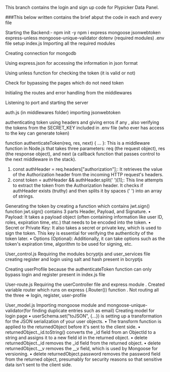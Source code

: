 This branch contains the login and sign up code for Plypicker Data Panel.

###This below written contains the brief abput the code in each and every file


Starting the Backend:-
npm init -y
npm i express mongoose jsonwebtoken express-unless mongoose-unique-validator dotenv
(required modules)
.env file setup 
index.js
Importing all the required modules
 

Creating connection for mongodb
 
Using express.json for accessing the information in json format
  

Using unless function for checking the token (it is valid or not)
 
Check for bypassing the pages which do not need token
 
Initialing the routes and error handling from the middlewares
 
Listening to port and starting the server
 

auth.js (in middlewares folder)
importing jsonwebtoken
  



authenticating token using headers and giving erros if any , also verifying the tokens from the SECRET_KEY included in .env file (who ever has access to the key can generate token)
 
function authenticateToken(req, res, next) { ... }: This is a middleware function in Node.js that takes three parameters: req (the request object), res (the response object), and next (a callback function that passes control to the next middleware in the stack).
1.	const authHeader = req.headers["authorization"];: It retrieves the value of the Authorization header from the incoming HTTP request's headers.
2.	const token = authHeader && authHeader.split(' ')[1];: This line attempts to extract the token from the Authorization header. It checks if authHeader exists (truthy) and then splits it by spaces (' ') into an array of strings.
   
Generating the token by creating a function which contains jwt.sign() function
jwt.sign() contains 3 parts Header, Payload, and Signature.
•	Payload: It takes a payload object (often containing information like user ID, roles, expiration time, etc.) that needs to be encoded into the token.
•	Secret or Private Key: It also takes a secret or private key, which is used to sign the token. This key is essential for verifying the authenticity of the token later.
•	Options (Optional): Additionally, it can take options such as the token's expiration time, algorithm to be used for signing, etc.
 
User_control.js
Requiring the modules bcryptjs and user_services file
creating register and login using salt and hash present in bcryptjs 
 
Creating userProfile because the  authenticateToken function can only bypass login and register present in index.js file 
 
User-route.js
Requiring the userController file and express module .
Created variable router which runs on express (.Router()) function .
Not routing all the three => login, register, user-profile 
  
User_model.js
Importing mongoose module and mongoose-unique-validator(for finding duplicate entries such as email)
Creating model for login page 
•	userSchema.set("toJSON", {...}) is setting up a transformation for the JSON serialization of your user objects.
•	The transform function is applied to the returnedObject before it's sent to the client side.
•	returnedObject._id.toString() converts the _id field from an ObjectId to a string and assigns it to a new field id in the returned object.
•	delete returnedObject._id removes the _id field from the returned object.
•	delete returnedObject.__v removes the __v field, which is used by Mongoose for versioning.
•	delete returnedObject.password removes the password field from the returned object, presumably for security reasons so that sensitive data isn't sent to the client side.
 

